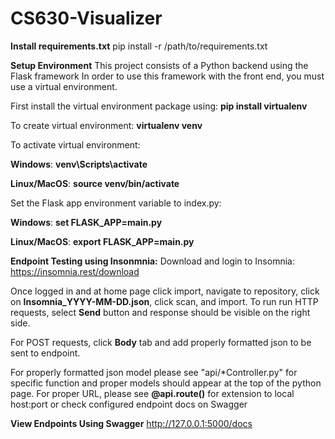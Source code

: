 # CS630-Visualizer

__Install requirements.txt__
pip install -r /path/to/requirements.txt

__Setup Environment__
This project consists of a Python backend using the Flask framework In order to use this framework with the front end, you must use a virtual environment.

First install the virtual environment package using: **pip install virtualenv**

To create virtual environment: **virtualenv venv**

To activate virtual environment:

__Windows__: **venv\Scripts\activate**

__Linux/MacOS__: **source venv/bin/activate**


Set the Flask app environment variable to index.py:

__Windows__: **set FLASK_APP=main.py**

__Linux/MacOS__: **export FLASK_APP=main.py**


__Endpoint Testing using Insonmnia:__
Download and login to Insomnia: https://insomnia.rest/download

Once logged in and at home page click import, navigate to repository, click on **Insomnia_YYYY-MM-DD.json**, click scan, and import. To run run HTTP requests, select **Send** button and response should be visible on the right side.

For POST requests, click **Body** tab and add properly formatted json to be sent to endpoint. 

For properly formatted json model please see "api/*Controller.py" for specific function and proper models should appear at the top of the python page. For proper URL, please see **@api.route()** for extension to local host:port or check configured endpoint docs on Swagger


__View Endpoints Using Swagger__
http://127.0.0.1:5000/docs